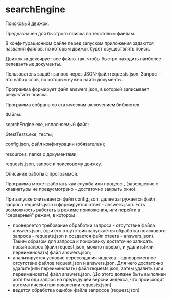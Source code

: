 # searchEngine
Поисковый движок.

Предназначен для быcтрого поиска по текстовым файлам.

В конфигурационном файле перед запуском приложения задаются названия файлов, по которым движок будет осуществлять поиск.

Движок индексирует все файлы так, чтобы быстро находить наиболее релевантные документы.

Пользователь задаёт запрос через JSON-файл requests.json. Запрос — это набор слов, по которым нужно найти документы.

Программа формирует файл answers.json, в который записывает результаты поиска.

Программа собрана со статическим включением библиотек.

Файлы:

searchEngine.exe, исполняемый файл;

GtestTests.exe, тесты;

config.json, файл конфигурации (обязателен);

resources, папка с документами;

requests.json, запрос к поисковому движку.

Описание работы с программой.

Программа может работать как служба или процесс , (завершение с клавиатуры не предусмотрено - достаточно закрыть окно).

При запуске считывается файл config.json, далее загружается файл запроса requests.json и формируется ответ - answers.json. Есть возможность работать в режиме приложения, или перейти в "серверный" режим, в котором :

 - проверяется требование обработки запроса - отсутствие файла answers.json, (при его отсутствии запускается обработка поискового запроса - requests.json и создается файл ответа - answers.json). Таким образом для запроса к поисковику достаточно записать новый запрос (файл request.json, можно поверх), и удалить(или переименовать) файл answers.json;
 - анализируется условие пересоздания индекса - одновременное отсутствие файлов request.json и answers.json. Для чего достаточно удалить(или переименовать) файл requests.json, затем удалить (или переименовать) файл answers.json. (До этого должен быть выполнен хотя бы оди запрос на предыдущей версии индекса, что происходит автоматически при появлении requests.json)
 - ведется обработка ошибок файла запросов (request.json)
